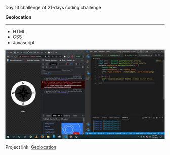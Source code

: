 
Day 13 challenge of 21-days coding challenge

**Geolocation**
****

* HTML
* CSS
* Javascript

![Day 21 Challenge](./geolocation.jpg "Slide In")



Project link: [Geolocation](https://smtoyedeji.github.io/javascript21-21.github.io/)


